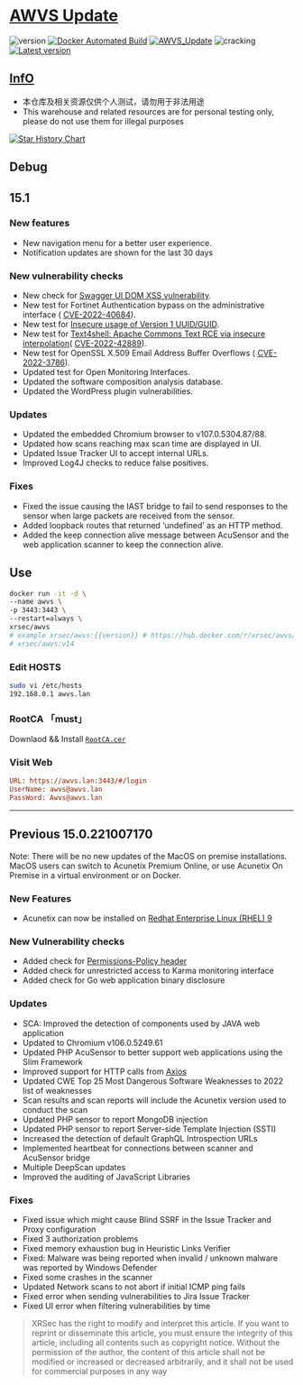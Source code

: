 # [AWVS Update](https://awvs.vercel.app/)

![version](https://img.shields.io/badge/Version-15.1-da282a)  [![Docker Automated Build](https://img.shields.io/docker/automated/xrsec/awvs?label=Build&logo=docker&style=flat-square)](https://hub.docker.com/r/xrsec/awvs) [![AWVS_Update](https://github.com/XRSec/AWVS-Update/actions/workflows/AWVS_Update.yml/badge.svg)](https://github.com/XRSec/AWVS-Update/actions/workflows/AWVS_Update.yml) ![cracking](https://img.shields.io/badge/No-cracking-da282a) [![Latest version](https://img.shields.io/badge/fahai.org-法海之路-da282a)](https://www.fahai.org)

## [InfO](https://www.acunetix.com/support/build-history/)

- 本仓库及相关资源仅供个人测试，请勿用于非法用途
- This warehouse and related resources are for personal testing only, please do not use them for illegal purposes

[![Star History Chart](https://api.star-history.com/svg?repos=XRSec/AWVS-Update&type=Date)](https://star-history.com/#XRSec/AWVS-Update&Date)

## Debug 

## 15.1

### New features

- New navigation menu for a better user experience.
- Notification updates are shown for the last 30 days

### New vulnerability checks

- New check for [Swagger UI DOM XSS vulnerability](https://www.vidocsecurity.com/blog/hacking-swagger-ui-from-xss-to-account-takeovers/).
- New test for Fortinet Authentication bypass on the administrative interface ( [CVE-2022-40684](https://www.fortiguard.com/psirt/FG-IR-22-377)).
- New test for [Insecure usage of Version 1 UUID/GUID](https://www.intruder.io/research/in-guid-we-trust).
- New test for [Text4shell: Apache Commons Text RCE via insecure interpolation](https://www.openwall.com/lists/oss-security/2022/10/13/4)( [CVE-2022-42889](https://www.openwall.com/lists/oss-security/2022/10/13/4)).
- New test for OpenSSL X.509 Email Address Buffer Overflows ( [CVE-2022-3786](https://www.openssl.org/blog/blog/2022/11/01/email-address-overflows/)).
- Updated test for Open Monitoring Interfaces.
- Updated the software composition analysis database.
- Updated the WordPress plugin vulnerabilities.

### Updates

- Updated the embedded Chromium browser to v107.0.5304.87/88.
- Updated how scans reaching max scan time are displayed in UI.
- Updated Issue Tracker UI to accept internal URLs.
- Improved Log4J checks to reduce false positives.

### Fixes

- Fixed the issue causing the IAST bridge to fail to send responses to the sensor when large packets are received from the sensor.
- Added loopback routes that returned ‘undefined’ as an HTTP method.
- Added the keep connection alive message between AcuSensor and the web application scanner to keep the connection alive.

## Use

```bash
docker run -it -d \
--name awvs \
-p 3443:3443 \
--restart=always \
xrsec/awvs
# example xrsec/awvs:{{version}} # https://hub.docker.com/r/xrsec/awvs/tags
# xrsec/awvs:v14
```

### Edit HOSTS

```bash
sudo vi /etc/hosts
192.168.0.1 awvs.lan
```

### RootCA 「must」

Downlaod && Install [`RootCA.cer`](https://cdn.jsdelivr.net/gh/XRSec/AWVS-Update@main/.github/resources/ca.cer)

### Visit Web

```ini
URL: https://awvs.lan:3443/#/login
UserName: awvs@awvs.lan
PassWord: Awvs@awvs.lan
```

<hr>

## Previous 15.0.221007170

Note: There will be no new updates of the MacOS on premise installations. MacOS users can switch to Acunetix Premium Online, or use Acunetix On Premise in a virtual environment or on Docker.

### New Features

- Acunetix can now be installed on [Redhat Enterprise Linux (RHEL) 9](https://developers.redhat.com/articles/2022/05/18/whats-new-red-hat-enterprise-linux-9)

### New Vulnerability checks

- Added check for [Permissions-Policy header](https://developer.mozilla.org/en-US/docs/Web/HTTP/Headers/Feature-Policy)
- Added check for unrestricted access to Karma monitoring interface
- Added check for Go web application binary disclosure

### Updates

- SCA: Improved the detection of components used by JAVA web application
- Updated to Chromium v106.0.5249.61
- Updated PHP AcuSensor to better support web applications using the Slim Framework
- Improved support for HTTP calls from [Axios](https://axios-http.com/)
- Updated CWE Top 25 Most Dangerous Software Weaknesses to 2022 list of weaknesses
- Scan results and scan reports will include the Acunetix version used to conduct the scan
- Updated PHP sensor to report MongoDB injection
- Updated PHP sensor to report Server-side Template Injection (SSTI)
- Increased the detection of default GraphQL Introspection URLs
- Implemented heartbeat for connections between scanner and AcuSensor bridge
- Multiple DeepScan updates
- Improved the auditing of JavaScript Libraries

### Fixes

- Fixed issue which might cause Blind SSRF in the Issue Tracker and Proxy configuration
- Fixed 3 authorization problems
- Fixed memory exhaustion bug in Heuristic Links Verifier
- Fixed: Malware was being reported when invalid / unknown malware was reported by Windows Defender
- Fixed some crashes in the scanner
- Updated Network scans to not abort if initial ICMP ping fails
- Fixed error when sending vulnerabilities to Jira Issue Tracker
- Fixed UI error when filtering vulnerabilities by time

> XRSec has the right to modify and interpret this article. If you want to reprint or disseminate this article, you must ensure the integrity of this article, including all contents such as copyright notice. Without the permission of the author, the content of this article shall not be modified or increased or decreased arbitrarily, and it shall not be used for commercial purposes in any way
